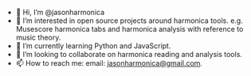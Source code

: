 - 👋 Hi, I’m @jasonharmonica
- 👀 I’m interested in open source projects around harmonica tools. e.g. Musescore harmonica tabs and harmonica analysis with reference to music theory.
- 🌱 I’m currently learning Python and JavaScript.
- 💞️ I’m looking to collaborate on harmonica reading and analysis tools.
- 📫 How to reach me: email: jasonharmonica@gmail.com.

<!---
jasonharmonica/jasonharmonica is a ✨ special ✨ repository because its `README.md` (this file) appears on your GitHub profile.
You can click the Preview link to take a look at your changes.
--->

